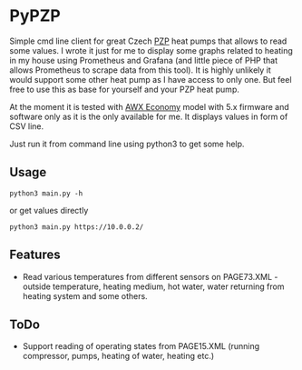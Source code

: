 # PyPZP

Simple cmd line client for great Czech [PZP](https://www.pzp.cz/) heat pumps that allows to read some values. I wrote it just for me to display some graphs related to heating in my house using Prometheus and Grafana (and little piece of PHP that allows Prometheus to scrape data from this tool). It is highly unlikely it would support some other heat pump as I have access to only one. But feel free to use this as base for yourself and your PZP heat pump.

At the moment it is tested with [AWX Economy](https://www.pzpheating.cz/en/economic-air-water-heat-pump/) model with 5.x firmware and software only as it is the only available for me. It displays values in form of CSV line.

Just run it from command line using python3 to get some help.

## Usage
    python3 main.py -h

or get values directly

    python3 main.py https://10.0.0.2/

## Features
- Read various temperatures from different sensors on PAGE73.XML - outside temperature, heating medium, hot water, water returning from heating system and some others. 

## ToDo
- Support reading of operating states from PAGE15.XML (running compressor, pumps, heating of water, heating etc.)